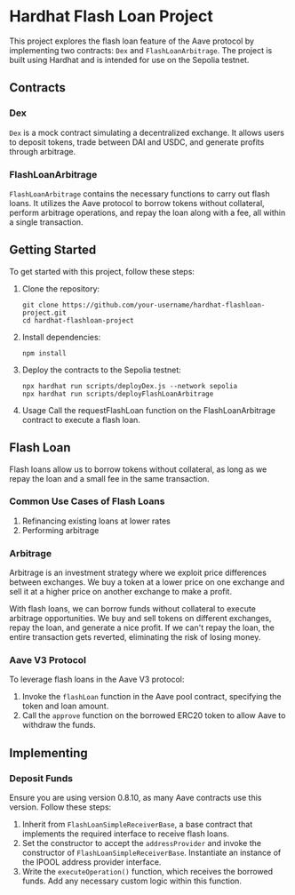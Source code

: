 # Hardhat Flash Loan Project

This project explores the flash loan feature of the Aave protocol by implementing two contracts: `Dex` and `FlashLoanArbitrage`. The project is built using Hardhat and is intended for use on the Sepolia testnet.

## Contracts

### Dex

`Dex` is a mock contract simulating a decentralized exchange. It allows users to deposit tokens, trade between DAI and USDC, and generate profits through arbitrage.

### FlashLoanArbitrage

`FlashLoanArbitrage` contains the necessary functions to carry out flash loans. It utilizes the Aave protocol to borrow tokens without collateral, perform arbitrage operations, and repay the loan along with a fee, all within a single transaction.

## Getting Started

To get started with this project, follow these steps:

1. Clone the repository:
    ```shell
    git clone https://github.com/your-username/hardhat-flashloan-project.git
    cd hardhat-flashloan-project
    ```
2. Install dependencies:
    ```shell
    npm install
    ```
3. Deploy the contracts to the Sepolia testnet:
    ```shell
    npx hardhat run scripts/deployDex.js --network sepolia
    npx hardhat run scripts/deployFlashLoanArbitrage
    ```
4. Usage
   Call the requestFlashLoan function on the FlashLoanArbitrage contract to execute a flash loan.

## Flash Loan

Flash loans allow us to borrow tokens without collateral, as long as we repay the loan and a small fee in the same transaction.

### Common Use Cases of Flash Loans

1. Refinancing existing loans at lower rates
2. Performing arbitrage

### Arbitrage

Arbitrage is an investment strategy where we exploit price differences between exchanges. We buy a token at a lower price on one exchange and sell it at a higher price on another exchange to make a profit.

With flash loans, we can borrow funds without collateral to execute arbitrage opportunities. We buy and sell tokens on different exchanges, repay the loan, and generate a nice profit. If we can't repay the loan, the entire transaction gets reverted, eliminating the risk of losing money.

### Aave V3 Protocol

To leverage flash loans in the Aave V3 protocol:

1. Invoke the `flashLoan` function in the Aave pool contract, specifying the token and loan amount.
2. Call the `approve` function on the borrowed ERC20 token to allow Aave to withdraw the funds.

## Implementing

### Deposit Funds

Ensure you are using version 0.8.10, as many Aave contracts use this version. Follow these steps:

1. Inherit from `FlashLoanSimpleReceiverBase`, a base contract that implements the required interface to receive flash loans.
2. Set the constructor to accept the `addressProvider` and invoke the constructor of `FlashLoanSimpleReceiverBase`. Instantiate an instance of the IPOOL address provider interface.
3. Write the `executeOperation()` function, which receives the borrowed funds. Add any necessary custom logic within this function.
